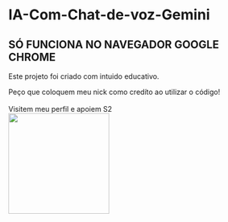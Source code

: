 # IA-Com-Chat-de-voz-Gemini

<h2>SÓ FUNCIONA NO NAVEGADOR GOOGLE CHROME</h2>
Este projeto foi criado com intuido educativo.

Peço que coloquem meu nick como credíto ao utilizar o código!
<br><br>
Visitem meu perfil e apoiem S2
<br>
<img src="https://i0.wp.com/sdsandwiches.com/konata-v-small.png" height="200px">
